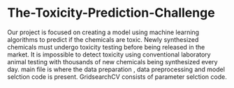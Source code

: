 # The-Toxicity-Prediction-Challenge
Our project is focused on creating a model using machine learning algorithms to predict if the chemicals are toxic. Newly synthesized chemicals must undergo toxicity testing before being released in the market. It is impossible to detect toxicity using conventional laboratory animal testing with thousands of new chemicals being synthesized every day. 
main file is where the data preparation , data preprocessing and model selction code is present. GridsearchCV consists of parameter selction code.

